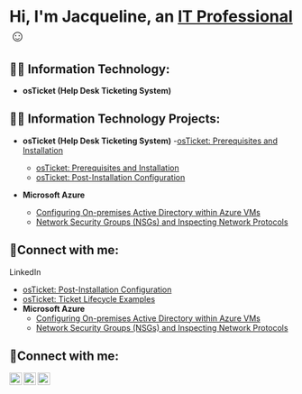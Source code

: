 
<h1>Hi, I'm Jacqueline, an <a href="https://linkedin.com/in/Jacqueline">IT Professional</a>☺</h1>

<h2>👨‍💻 Information Technology:</h2>

- <b>osTicket (Help Desk Ticketing System)</b>

<h2>👨‍💻 Information Technology Projects:</h2>

- <b>osTicket (Help Desk Ticketing System)</b>
  -[osTicket: Prerequisites and Installation](https://github.com/smithjacqueline/osticket-prereqs)
  -  [osTicket: Prerequisites and Installation](https://github.com/smithjacqueline/osticket-prereqs)
  - [osTicket: Post-Installation Configuration](https://github.com/smithjacqueline/post-install-config)
    
- <b>Microsoft Azure</b>
  - [Configuring On-premises Active Directory within Azure VMs](https://github.com/smithjacqueline/configure-ad)
  - [Network Security Groups (NSGs) and Inspecting Network Protocols](https://github.com/smithjacqueline/azure-network-protocols)

<h2>🤳Connect with me:</h2>


 LinkedIn


[twitter]: https://twitter.com/smithjacqueline
[instagram]: https://www.instagram.com/smithjacqueline
[linkedin]: https://linkedin.com/in/smithjacqueline
  - [osTicket: Post-Installation Configuration](https://github.com/smithjacqueline/post-install-config)
  - [osTicket: Ticket Lifecycle Examples](https://github.com/smithjacqueline/ticket-lifecycle)
- <b>Microsoft Azure</b>
  - [Configuring On-premises Active Directory within Azure VMs](https://github.com/smithjacqueline/configure-ad)
  - [Network Security Groups (NSGs) and Inspecting Network Protocols](https://github.com/smithjacqueline/azure-network-protocols)

<h2>🤳Connect with me:</h2>

[<img align="left" alt="Jacqueline | Twitter" width="22px" src="https://cdn.jsdelivr.net/npm/simple-icons@v3/icons/twitter.svg" />][twitter]
[<img align="left" alt="Jacqueline | LinkedIn" width="22px" src="https://cdn.jsdelivr.net/npm/simple-icons@v3/icons/linkedin.svg" />][linkedin]
[<img align="left" alt="Jacqueline | Instagram" width="22px" src="https://cdn.jsdelivr.net/npm/simple-icons@v3/icons/instagram.svg" />][instagram]

[twitter]: https://twitter.com/Jacqueline
[instagram]: https://www.instagram.com/Jacqueline
[linkedin]: https://linkedin.com/in/Jacqueline
<!--
**smithjacqueline/smithjacqueline** is a ✨ _special_ ✨ repository because its `README.md` (this file) appears on your GitHub profile.

Here are some ideas to get you started:

- 🔭 I’m currently working on ...
- 🌱 I’m currently learning ...
- 👯 I’m looking to collaborate on ...
- 🤔 I’m looking for help with ...
- 💬 Ask me about ...
- 📫 How to reach me: ...
- 😄 Pronouns: ...
- ⚡ Fun fact: ...
-->
